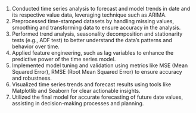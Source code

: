 1)	Conducted time series analysis to forecast and model trends in date and its respective value data, leveraging technique such as ARIMA.
2)	Preprocessed time-stamped datasets by handling missing values, smoothing and transforming data to ensure accuracy in the analysis.
3)	Performed trend analysis, seasonality decomposition and stationarity tests (e.g., ADF test) to better understand the data’s patterns and behavior over time.
4)	Applied feature engineering, such as lag variables to enhance the predictive power of the time series model.
5)	Implemented model tuning and validation using metrics like MSE (Mean Squared Error), RMSE (Root Mean Squared Error) to ensure accuracy and robustness.
6)	Visualized time series trends and forecast results using tools like Matplotlib and Seaborn for clear actionable insights.
7)	Utilized the final model for accurate forecasting of future date values, assisting in decision-making processes and planning.

